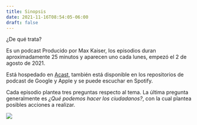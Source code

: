 ```yaml
---
title: Sinopsis
date: 2021-11-16T08:54:05-06:00
draft: false
---
```


¿De qué trata?
<!--more-->

Es un podcast Producido por Max Kaiser, los episodios duran
aproximadamente 25 minutos y aparecen uno cada lunes, empezó el 2 de
agosto de 2021.

Está hospedado en [Acast](https://play.acast.com/s/el-ciudadano-politico/episodio1-queesycomofuncionalacorrupcion-), también está disponible en los repositorios de podcast de Google y Apple y se puede escuchar en Spotify.

Cada episodio plantea tres preguntas respecto al tema. La última
pregunta generalmente es *¿Qué podemos hacer los ciudadanos?*, con la
cual plantea posibles acciones a realizar.

![](https://thumborcdn.acast.com/nGhXilT_kvFRmV_U8GTw7NwNp2k=/350x350/https%3A%2F%2Fmediacdn.acast.com%2Fassets%2Fcb69096f-4892-5f03-99d2-a957d22ab079%2F-ksqd7szn-cover_podcast_max_dixo_generica.png)
